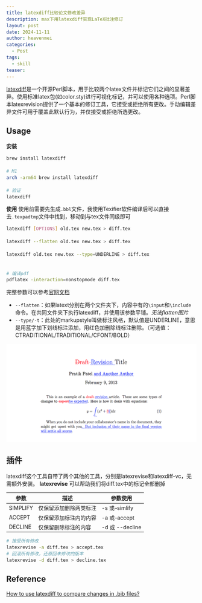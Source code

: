 ```yaml
---
title: latexdiff比较论文修改差异
description: max下用latexdiff实现LaTeX批注修订
layout: post
date: 2024-11-11
author: heavenmei
categories:
  - Post
tags:
  - skill
teaser:
---
```

[latexdiff](https://github.com/ftilmann/latexdiff)是一个开源Perl脚本，用于比较两个latex文件并标记它们之间的显著差异。使用标准latex包(如color.sty)进行可视化标记，并可以使用各种选项。Perl脚本latexrevision提供了一个基本的修订工具，它接受或拒绝所有更改。手动编辑差异文件可用于覆盖此默认行为，并仅接受或拒绝所选更改。


## Usage
**安装**
```bash
brew install latexdiff

# M1
arch -arm64 brew install latexdiff

# 验证
latexdiff
```

**使用**
使用前需要先生成`.bbl`文件，我使用Texifier软件编译后可以直接去`.texpadtmp`文件中找到，移动到与tex文件同级即可

```bash
latexdiff [OPTIONS] old.tex new.tex > diff.tex

latexdiff --flatten old.tex new.tex > diff.tex

latexdiff old.tex new.tex --type=UNDERLINE > diff.tex


# 编译pdf
pdflatex -interaction=nonstopmode diff.tex
```

完整参数可以参考[官网文档](https://mirrors.concertpass.com/tex-archive/support/latexdiff/doc/latexdiff-man.pdf)

- `--flatten`：如果latext分别在两个文件夹下，内容中有的`\input`和`\include`命令。在共同文件夹下执行latexdiff，并使用该参数平铺。*无法flatten图片*
- `--type/-t`：此处的markupstyle叫做标注风格，默认值是UNDERLINE，意思是用蓝字加下划线标注添加，用红色加删除线标注删除。（可选值：CTRADITIONAL/TRADITIONAL/CFONT/BOLD）

![](assets/2024-11-11-latexdiff-20241111085306.png)

## 插件
latexdiff这个工具自带了两个其他的工具，分别是latexrevise和latexdiff-vc，无需额外安装。
**latexrevise** 可以帮助我们将diff.tex中的标记全部删掉

|参数|描述|参数使用|
|---|---|---|
|SIMPLIFY|仅保留添加删除两类标注|-s 或–simlify|
|ACCEPT|仅保留添加标注内的内容|-a 或–accept|
|DECLINE|仅保留删除标注的内容|-d 或 --decline|
```bash
# 接受所有修改
latexrevise -a diff.tex > accept.tex
# 回滚所有修改，还原回未修改的版本
latexrevise -d diff.tex > decline.tex
```




## Reference
[How to use latexdiff to compare changes in .bib files?](https://tex.stackexchange.com/questions/625608/how-to-use-latexdiff-to-compare-changes-in-bib-files)
